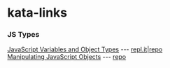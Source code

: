 # kata-links


### JS Types
[JavaScript Variables and Object Types](./js-variables-objects.md) --- [repl.it](https://repl.it/@kelly_keating/JS-Variables-and-Objects)|[repo](https://github.com/Jamanius/phase-0-version-2.0/tree/master/unit_1/week_3/js-variables-objects)\
[Manipulating JavaScript Objects](https://repl.it/@kelly_keating/Manipulating-JS-Objects) --- [repo](https://github.com/Jamanius/phase-0-version-2.0/tree/master/unit_1/week_3/manipulating-js-objects)

